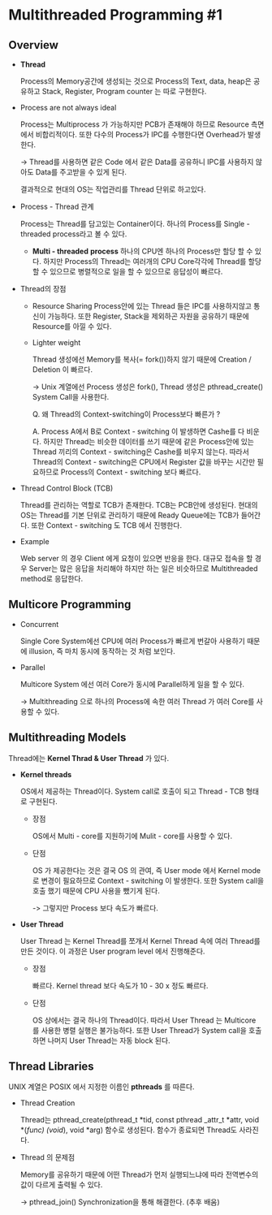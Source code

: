 # **Multithreaded Programming #1** 

##  Overview 


- **Thread** 

  Process의 Memory공간에 생성되는 것으로   Process의 Text, data, heap은 공유하고  Stack, Register, Program counter 는 따로 구현한다.  

- Process are not always ideal

    Process는 Multiprocess 가 가능하지만 PCB가 존재해야 하므로 Resource 측면에서 비합리적이다. 또한 다수의 Process가 IPC를 수행한다면 Overhead가 발생한다. 

    -> Thread를 사용하면 같은 Code 에서 같은 Data를 공유하니 IPC를 사용하지 않아도 Data를 주고받을 수 있게 된다. 

    결과적으로 현대의 OS는 작업관리를 Thread 단위로 하고있다.

    

- Process - Thread 관계
  
    Process는 Thread를 담고있는 Container이다.  하나의 Process를 Single - threaded process라고 볼 수 있다. 

  - **Multi - threaded** **process** 
	하나의 CPU엔 하나의 Process만 할당 할 수 있다. 하지만 Process의 Thread는 여러개의 CPU Core각각에 Thread를 할당할 수 있으므로 병렬적으로 일을 할 수 있으므로 응답성이 빠르다. 


- Thread의 장점 

  - Resource Sharing 
    Process안에 있는 Thread 들은 IPC를 사용하지않고 통신이 가능하다. 또한 Register, Stack을 제외하곤 자원을 공유하기 때문에 Resource를 아낄 수 있다.
    
  - Lighter weight 
  
    Thread 생성에선 Memory를 복사(= fork())하지 않기 때문에 Creation / Deletion 이 빠르다.  
  
    -> Unix 계열에선 Process 생성은 fork(), Thread 생성은 pthread_create()  System Call을 사용한다. 
  
    
  
    Q. 왜 Thread의 Context-switching이 Process보다 빠른가 ? 
  
    A. Process A에서 B로 Context - switching 이 발생하면 Cashe를 다 비운다. 하지만 Thread는 비슷한 데이터를 쓰기 때문에 같은 Process안에 있는 Thread 끼리의 Context - switching은 Cashe를 비우지 않는다. 따라서 Thread의 Context - switching은 CPU에서 Register 값을 바꾸는 시간만 필요하므로 Process의 Context - switching 보다 빠르다. 
    
    
  
- Thread Control Block (TCB)

  Thread를 관리하는 역할로 TCB가 존재한다. TCB는 PCB안에 생성된다. 현대의 OS는 Thread를 기본 단위로 관리하기 때문에 Ready Queue에는 TCB가 들어간다. 또한 Context - switching 도 TCB 에서 진행한다.  

- Example

  Web server 의 경우 Client 에게 요청이 있으면 반응을 한다. 대규모 접속을 할 경우 Server는 많은 응답을 처리해야 하지만 하는 일은 비슷하므로 Multithreaded method로 응답한다. 

  

## Multicore Programming

- Concurrent 

  Single Core System에선 CPU에 여러 Process가 빠르게 번갈아 사용하기 때문에 illusion, 즉 마치 동시에 동작하는 것 처럼 보인다.

- Parallel

  Multicore System 에선 여러 Core가 동시에 Parallel하게 일을 할 수 있다. 

  -> Multithreading 으로 하나의 Process에 속한 여러 Thread 가 여러 Core를 사용할 수 있다. 
  
  

## Multithreading Models

Thread에는 **Kernel Thrad & User Thread** 가 있다. 

- **Kernel threads** 

  OS에서 제공하는 Thread이다. System call로 호출이 되고 Thread - TCB 형태로 구현된다. 

  - 장점  

    OS에서 Multi - core를 지원하기에 Mulit - core를 사용할 수 있다. 

  - 단점 

    OS 가 제공한다는 것은 결국 OS 의 관여, 즉 User mode 에서 Kernel mode로 변경이 필요하므로 Context - switching 이 발생한다. 또한 System call을 호출 했기 때문에 CPU 사용을 뺐기게 된다. 

    -> 그렇지만 Process 보다 속도가 빠르다. 

    

- **User Thread** 

  User Thread 는 Kernel Thread를 쪼개서 Kernel Thread 속에 여러 Thread를 만든 것이다. 이 과정은 User program level 에서 진행해준다. 

  - 장점 

    빠르다. Kernel thread 보다 속도가 10 - 30 x 정도 빠르다.
  
  - 단점 
  
    OS 상에서는 결국 하나의 Thread이다. 따라서 User Thread 는  Multicore 를 사용한 병렬 실행은 불가능하다. 또한 User Thread가 System call을 호출하면 나머지 User Thread는 자동 block 된다. 
  
    

## Thread Libraries

UNIX 계열은 POSIX 에서 지정한 이름인 **pthreads** 를 따른다. 

- Thread Creation

  Thread는 pthread_create(pthread_t *tid, const pthread _attr_t  *attr, void *(*func) (void*),  void *arg) 함수로 생성된다. 함수가 종료되면 Thread도 사라진다. 

  

- Thread 의 문제점

  Memory를 공유하기 때문에 어떤 Thread가 먼저 실행되느냐에 따라 전역변수의 값이 다르게 출력될 수 있다. 

  -> pthread_join() Synchronization을 통해 해결한다. (추후 배움)

  